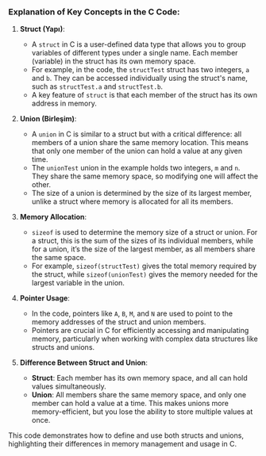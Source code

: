 ### Explanation of Key Concepts in the C Code:

1. **Struct (Yapı)**:
   - A `struct` in C is a user-defined data type that allows you to group variables of different types under a single name. Each member (variable) in the struct has its own memory space.
   - For example, in the code, the `structTest` struct has two integers, `a` and `b`. They can be accessed individually using the struct's name, such as `structTest.a` and `structTest.b`.
   - A key feature of `struct` is that each member of the struct has its own address in memory.

2. **Union (Birleşim)**:
   - A `union` in C is similar to a struct but with a critical difference: all members of a union share the same memory location. This means that only one member of the union can hold a value at any given time.
   - The `unionTest` union in the example holds two integers, `m` and `n`. They share the same memory space, so modifying one will affect the other.
   - The size of a union is determined by the size of its largest member, unlike a struct where memory is allocated for all its members.

3. **Memory Allocation**:
   - `sizeof` is used to determine the memory size of a struct or union. For a struct, this is the sum of the sizes of its individual members, while for a union, it’s the size of the largest member, as all members share the same space.
   - For example, `sizeof(structTest)` gives the total memory required by the struct, while `sizeof(unionTest)` gives the memory needed for the largest variable in the union.

4. **Pointer Usage**:
   - In the code, pointers like `A`, `B`, `M`, and `N` are used to point to the memory addresses of the struct and union members.
   - Pointers are crucial in C for efficiently accessing and manipulating memory, particularly when working with complex data structures like structs and unions.

5. **Difference Between Struct and Union**:
   - **Struct**: Each member has its own memory space, and all can hold values simultaneously.
   - **Union**: All members share the same memory space, and only one member can hold a value at a time. This makes unions more memory-efficient, but you lose the ability to store multiple values at once.

This code demonstrates how to define and use both structs and unions, highlighting their differences in memory management and usage in C.

